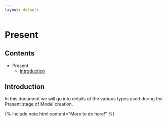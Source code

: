 ```yaml
---
layout: default
---
```

# Present

## Contents

- Present
  - [Introduction](#introduction)


## Introduction

In this document we will go into details of the various types used during the Present stage of Model creation.


{% include note.html content="More to do here!" %}
